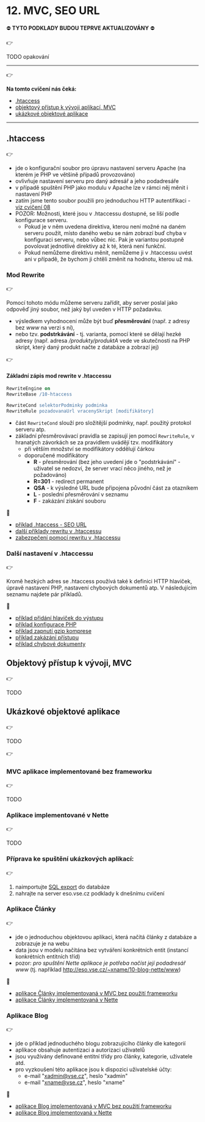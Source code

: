 # 12. MVC, SEO URL

:no_entry: **TYTO PODKLADY BUDOU TEPRVE AKTUALIZOVÁNY** :no_entry:

:point_right:

TODO opakování

---

:point_right:

**Na tomto cvičení nás čeká:**
- [.htaccess](#htaccess)
- [objektový přístup k vývoji aplikací, MVC](#objektov%C3%BD-p%C5%99%C3%ADstup-k-v%C3%BDvoji-mvc)
- [ukázkové objektové aplikace](#uk%C3%A1zkov%C3%A9-objektov%C3%A9-aplikace)

--- 

## .htaccess
:point_right:

- jde o konfigurační soubor pro úpravu nastavení serveru Apache (na kterém je PHP ve většině případů provozováno)
- ovlivňuje nastavení serveru pro daný adresář a jeho podadresáře
- v případě spuštění PHP jako modulu v Apache lze v rámci něj měnit i nastavení PHP
- zatím jsme tento soubor použili pro jednoduchou HTTP autentifikaci - [viz cvičení 08](../08-uzivatele-maily/08-htpasswd)
- POZOR: Možnosti, které jsou v .htaccessu dostupné, se liší podle konfigurace serveru.
    - Pokud je v něm uvedena direktiva, kterou není možné na daném serveru použít, místo daného webu se nám zobrazí buď chyba v konfiguraci serveru, nebo vůbec nic. Pak je variantou postupně povolovat jednotlivé direktivy až k té, která není funkční.
    - Pokud nemůžeme direktivu měnit, nemůžeme ji v .htaccessu uvést ani v případě, že bychom ji chtěli změnit na hodnotu, kterou už má.  

### Mod Rewrite
:point_right:

Pomocí tohoto módu můžeme serveru zařídit, aby server poslal jako odpověď jiný soubor, než jaký byl uveden v HTTP požadavku.
- výsledkem vyhodnocení může být buď **přesměrování** (např. z adresy bez *www* na verzi s ní),
- nebo tzv. **podstrkávání** - tj. varianta, pomocí které se dělají hezké adresy (např. adresa */produkty/produktA* vede ve skutečnosti na PHP skript, který daný produkt načte z databáze a zobrazí jej) 

:point_right:

#### Základní zápis mod rewrite v .htaccessu
```apache
RewriteEngine on
RewriteBase /10-htaccess

RewriteCond selektorPodminky podminka
RewriteRule pozadovanaUrl vracenySkript [modifikátory]
```

- část ```RewriteCond``` slouží pro složitější podmínky, např. použitý protokol serveru atp.
- základní přesměrovávací pravidla se zapisují jen pomocí ```RewriteRule```, v hranatých závorkách se za pravidlem uvádějí tzv. modifikátory
    - při větším množství se modifikátory oddělují čárkou
    - doporučené modifikátory
        - **R** - přesměrování (bez jeho uvedení jde o "podstrkávání" - uživatel se nedozví, že server vrací něco jiného, než je požadováno)
        - **R=301** - redirect permanent
        - **QSA** - k výsledné URL bude připojena původní část za otazníkem
        - **L** - poslední přesměrování v seznamu
        - **F** - zakázání získání souboru

:blue_book:
- [příklad .htaccess - SEO URL](./12-htaccess/seo-url)
- [další příklady rewritu v .htaccessu](./12-htaccess/rewrite/.htaccess)
- [zabezpečení pomocí rewritu v .htaccessu](./12-htaccess/rewrite-security/.htaccess)

### Další nastavení v .htaccessu
:point_right:

Kromě hezkých adres se .htaccess používá také k definici HTTP hlaviček, úpravě nastavení PHP, nastavení chybových dokumentů atp. V následujícím seznamu najdete pár příkladů.

:blue_book:
- [příklad přidání hlaviček do výstupu](./12-htaccess/headers/.htaccess)
- [příklad konfigurace PHP](./12-htaccess/php/.htaccess)
- [příklad zapnutí gzip komprese](./12-htaccess/komprese/.htaccess)
- [příklad zakázání přístupu](./12-htaccess/allow-deny/.htaccess)
- [příklad chybové dokumenty](./12-htaccess/error-document/.htaccess)


## Objektový přístup k vývoji, MVC
:point_right:

TODO

## Ukázkové objektové aplikace
:point_right:

TODO

:point_right:

### MVC aplikace implementované bez frameworku
:point_right:

TODO


### Aplikace implementované v Nette
:point_right:

TODO


### Příprava ke spuštění ukázkových aplikací:
:point_right:
1. naimportujte [SQL export](./12-db.sql) do databáze 
2. nahrajte na server eso.vse.cz podklady k dnešnímu cvičení

### Aplikace Články
:point_right:
- jde o jednoduchou objektovou aplikaci, která načítá články z databáze a zobrazuje je na webu
- data jsou v modelu načítána bez vytváření konkrétních entit (instancí konkrétních entitních tříd)
- pozor: *pro spuštění Nette aplikace je potřeba načíst její podadresář www* (tj. například http://eso.vse.cz/~xname/10-blog-nette/www)

:blue_book:
- [aplikace Články implementovaná v MVC bez použití frameworku](./12-clanky-mvc)
- [aplikace Články implementovaná v Nette](./12-clanky-nette)

### Aplikace Blog
:point_right:
- jde o příklad jednoduchého blogu zobrazujícího články dle kategorií
- aplikace obsahuje autentizaci a autorizaci uživatelů
- jsou využívány definované entitní třídy pro články, kategorie, uživatele atd.
- pro vyzkoušení této aplikace jsou k dispozici uživatelské účty:
    - e-mail "xadmin@vse.cz", heslo "xadmin"
    - e-mail "xname@vse.cz", heslo "xname"

:blue_book:
- [aplikace Blog implementovaná v MVC bez použití frameworku](./12-blog-mvc)
- [aplikace Blog implementovaná v Nette](./12-blog-nette) 
